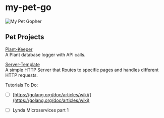 # my-pet-go

![My Pet Gopher](https://media.giphy.com/media/1gdwvs76d9YZB8ki0Z/giphy.gif)

## Pet Projects

[Plant-Keeper](https://github.com/Bubblemelon/my-pet-go/tree/master/plant-keeper)  
A Plant database logger with API calls.  

[Server-Template](https://github.com/Bubblemelon/my-pet-go/tree/master/server-termplate)  
A simple HTTP Server that Routes to specific pages and handles different HTTP requests.  

Tutorials To Do:   

- [ ] [https://golang.org/doc/articles/wiki/](https://golang.org/doc/articles/wiki)  

- [ ] Lynda Microservices part 1
